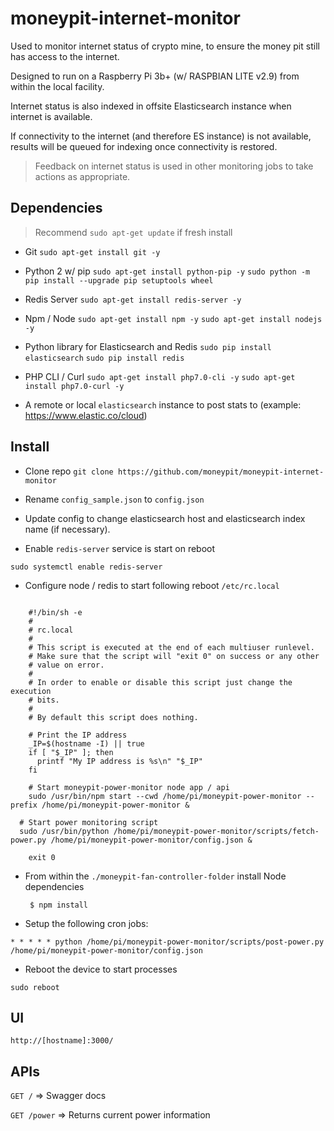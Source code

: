 # moneypit-internet-monitor

Used to monitor internet status of crypto mine, to ensure the money pit still has access to the internet.

Designed to run on a Raspberry Pi 3b+ (w/ RASPBIAN LITE v2.9) from within the local facility.

Internet status is also indexed in offsite Elasticsearch instance when internet is available.  

If connectivity to the internet (and therefore ES instance) is not available, results will be queued for indexing once connectivity is restored.

> Feedback on internet status is used in other monitoring jobs to take actions as appropriate.

## Dependencies
>
> Recommend  `sudo apt-get update` if fresh install

- Git
   `sudo apt-get install git -y`

- Python 2 w/ pip
  `sudo apt-get install python-pip -y`
  `sudo python -m pip install --upgrade pip setuptools wheel`

- Redis Server
   `sudo apt-get install redis-server -y`

- Npm / Node
   `sudo apt-get install npm -y`
   `sudo apt-get install nodejs -y`

- Python library for Elasticsearch and Redis
  `sudo pip install elasticsearch`
  `sudo pip install redis`

- PHP CLI / Curl
  `sudo apt-get install php7.0-cli -y`
  `sudo apt-get install php7.0-curl -y`

- A remote or local `elasticsearch` instance to post stats to (example: https://www.elastic.co/cloud)

## Install

- Clone repo `git clone https://github.com/moneypit/moneypit-internet-monitor`

- Rename `config_sample.json` to `config.json`

- Update config to change elasticsearch host and elasticsearch index name (if necessary).


- Enable `redis-server` service is start on reboot

`sudo systemctl enable redis-server`


- Configure node / redis to start following reboot `/etc/rc.local`

```

	#!/bin/sh -e
	#
	# rc.local
	#
	# This script is executed at the end of each multiuser runlevel.
	# Make sure that the script will "exit 0" on success or any other
	# value on error.
	#
	# In order to enable or disable this script just change the execution
	# bits.
	#
	# By default this script does nothing.

	# Print the IP address
	_IP=$(hostname -I) || true
	if [ "$_IP" ]; then
	  printf "My IP address is %s\n" "$_IP"
	fi

	# Start moneypit-power-monitor node app / api
	sudo /usr/bin/npm start --cwd /home/pi/moneypit-power-monitor --prefix /home/pi/moneypit-power-monitor &

  # Start power monitoring script
  sudo /usr/bin/python /home/pi/moneypit-power-monitor/scripts/fetch-power.py /home/pi/moneypit-power-monitor/config.json &

	exit 0

```

- From within the `./moneypit-fan-controller-folder` install Node dependencies

  ```
   $ npm install
  ```

- Setup the following cron jobs:

```
* * * * * python /home/pi/moneypit-power-monitor/scripts/post-power.py /home/pi/moneypit-power-monitor/config.json
```

- Reboot the device to start processes

```
sudo reboot
```

## UI

`http://[hostname]:3000/`

## APIs

`GET /` => Swagger docs

`GET /power` => Returns current power information
